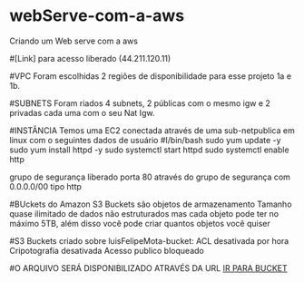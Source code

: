 # webServe-com-a-aws
Criando um Web serve com a aws

#[Link] para acesso liberado (44.211.120.11)

#VPC 
Foram escolhidas 2 regiões de disponibilidade para esse projeto 1a e 1b.

#SUBNETS
Foram riados 4 subnets, 2 públicas com o mesmo igw e 2 privadas cada uma com o seu Nat Igw.

#INSTÂNCIA
Temos uma EC2 conectada através de uma sub-netpublica em linux com o seguintes dados de usuário 
#I/bin/bash
sudo yum update -y
sudo yum install httpd -y
sudo systemctl start httpd
sudo systemctl enable http

grupo de segurança liberado porta 80 através do grupo de segurança com 0.0.0.0/00 tipo http

#BUckets do Amazon S3
Buckets são objetos de armazenamento 
Tamanho quase ilimitado de dados não estruturados mas cada objeto pode ter no máximo 5TB, além disso 
você pode criar quantos objetos você quiser 

#S3 Buckets criado sobre luisFelipeMota-bucket:
ACL desativada por hora
Cripotografia desativada 
Acesso publico bloqueado


#O ARQUIVO SERÁ DISPONIBILIZADO ATRAVÉS DA URL [IR PARA BUCKET](https://luisfelipemota-bucket.s3.amazonaws.com/README.md.txt)





